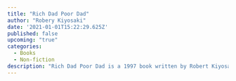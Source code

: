 ```yaml
---
title: "Rich Dad Poor Dad"
author: "Robery Kiyosaki"
date: '2021-01-01T15:22:29.625Z'
published: false
upcoming: "true"
categories:
  - Books
  - Non-fiction
description: "Rich Dad Poor Dad is a 1997 book written by Robert Kiyosaki and Sharon Lechter. It advocates the importance of financial literacy, financial independence and building wealth through investing in assets, real estate investing, starting and owning businesses, as well as increasing one's financial intelligenc to improve one's business and financial aptitude."
---
```



